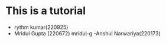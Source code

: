# This is a tutorial

- rythm kumar(220925)
- Mridul Gupta (220672)  mridul-g
-Anshul Narwariya(220173) 
